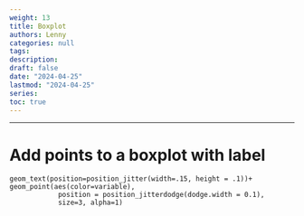```yaml
---
weight: 13
title: Boxplot
authors: Lenny
categories: null
tags: 
description: 
draft: false
date: "2024-04-25"
lastmod: "2024-04-25"
series:
toc: true
---
```



<!--more-->
---

# Add points to a boxplot with label

```
geom_text(position=position_jitter(width=.15, height = .1))+
geom_point(aes(color=variable), 
            position = position_jitterdodge(dodge.width = 0.1),
            size=3, alpha=1)
```